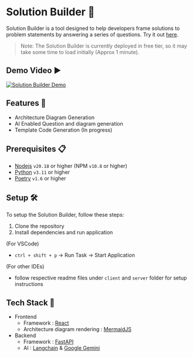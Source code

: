 # Solution Builder 👷
Solution Builder is a tool designed to help developers frame solutions to problem statements by answering a series of questions. Try it out [here](https://solutionbuilder.onrender.com/).

> Note: The Solution Builder is currently deployed in free tier, so it may take some time to load initially (Approx 1 minute).

## Demo Video ▶️
[![Solution Builder Demo](https://img.youtube.com/vi/p3yLxKoG8m0/0.jpg)](https://www.youtube.com/watch?v=p3yLxKoG8m0)

## Features 🚀
- Architecture Diagram Generation
- AI Enabled Question and diagram generation
- Template Code Generation (In progress)

## Prerequisites 📋
- [Nodejs](https://nodejs.org/en/download) `v20.18` or higher (NPM `v10.8` or higher)
- [Python](https://www.python.org/downloads/) `v3.11` or higher
- [Poetry](https://python-poetry.org/docs/#installation) `v1.6` or higher

## Setup 🛠️
To setup the Solution Builder, follow these steps:
1. Clone the repository
2. Install dependencies and run application

(For VSCode)

- `ctrl + shift + p` -> Run Task -> Start Application
  
(For other IDEs)
- follow respective readme files under `client` and `server` folder for setup instructions

## Tech Stack 🤖
- Frontend
  - Framework : [React](https://react.dev/)
  - Architecture diagram rendering : [MermaidJS](https://mermaid.js.org/)
- Backend
  - Framework : [FastAPI](https://fastapi.tiangolo.com/)
  - AI : [Langchain](https://www.langchain.com/) & [Google Gemini](https://ai.google.dev/)